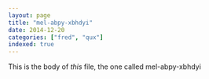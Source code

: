 ```yaml
---
layout: page
title: "mel-abpy-xbhdyi"
date: 2014-12-20
categories: ["fred", "qux"]
indexed: true
---
```

This is the body of _this_ file, the one called mel-abpy-xbhdyi
